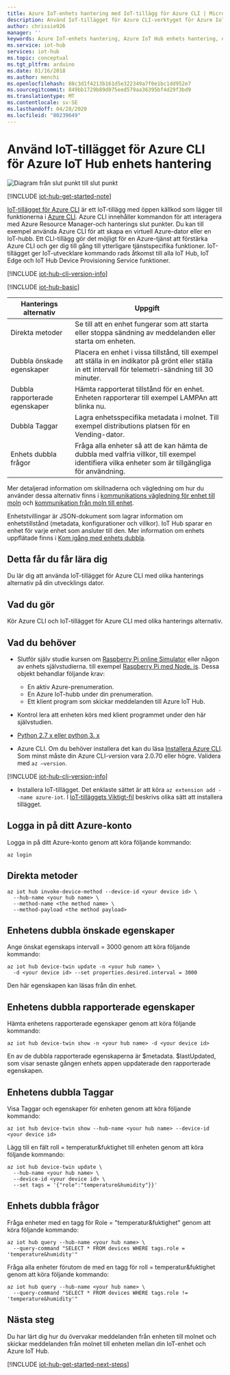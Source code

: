 ```yaml
---
title: Azure IoT-enhets hantering med IoT-tillägg för Azure CLI | Microsoft Docs
description: Använd IoT-tillägget för Azure CLI-verktyget för Azure IoT Hub enhets hantering, med de direkta metoderna och de dubbla alternativen för önskade egenskaper för hantering.
author: chrissie926
manager: ''
keywords: Azure IoT-enhets hantering, Azure IoT Hub enhets hantering, enhets hantering IoT, IoT Hub enhets hantering
ms.service: iot-hub
services: iot-hub
ms.topic: conceptual
ms.tgt_pltfrm: arduino
ms.date: 01/16/2018
ms.author: menchi
ms.openlocfilehash: 88c3d1f4213b161d5e322349a7f0e1bc1dd952e7
ms.sourcegitcommit: 849bb1729b89d075eed579aa36395bf4d29f3bd9
ms.translationtype: MT
ms.contentlocale: sv-SE
ms.lasthandoff: 04/28/2020
ms.locfileid: "80239649"
---
```

# <a name="use-the-iot-extension-for-azure-cli-for-azure-iot-hub-device-management"></a>Använd IoT-tillägget för Azure CLI för Azure IoT Hub enhets hantering

![Diagram från slut punkt till slut punkt](media/iot-hub-get-started-e2e-diagram/2.png)

[!INCLUDE [iot-hub-get-started-note](../../includes/iot-hub-get-started-note.md)]

[IoT-tillägget för Azure CLI](https://github.com/Azure/azure-iot-cli-extension) är ett IoT-tillägg med öppen källkod som lägger till funktionerna i [Azure CLI](https://docs.microsoft.com/cli/azure/overview?view=azure-cli-latest). Azure CLI innehåller kommandon för att interagera med Azure Resource Manager-och hanterings slut punkter. Du kan till exempel använda Azure CLI för att skapa en virtuell Azure-dator eller en IoT-hubb. Ett CLI-tillägg gör det möjligt för en Azure-tjänst att förstärka Azure CLI och ger dig till gång till ytterligare tjänstspecifika funktioner. IoT-tillägget ger IoT-utvecklare kommando rads åtkomst till alla IoT Hub, IoT Edge och IoT Hub Device Provisioning Service funktioner.

[!INCLUDE [iot-hub-cli-version-info](../../includes/iot-hub-cli-version-info.md)]

[!INCLUDE [iot-hub-basic](../../includes/iot-hub-basic-whole.md)]

| Hanterings alternativ          | Uppgift  |
|----------------------------|-----------|
| Direkta metoder             | Se till att en enhet fungerar som att starta eller stoppa sändning av meddelanden eller starta om enheten.                                        |
| Dubbla önskade egenskaper    | Placera en enhet i vissa tillstånd, till exempel att ställa in en indikator på grönt eller ställa in ett intervall för telemetri-sändning till 30 minuter.         |
| Dubbla rapporterade egenskaper   | Hämta rapporterat tillstånd för en enhet. Enheten rapporterar till exempel LAMPAn att blinka nu.                                    |
| Dubbla Taggar                  | Lagra enhetsspecifika metadata i molnet. Till exempel distributions platsen för en Vending-dator.                         |
| Enhets dubbla frågor        | Fråga alla enheter så att de kan hämta de dubbla med valfria villkor, till exempel identifiera vilka enheter som är tillgängliga för användning. |

Mer detaljerad information om skillnaderna och vägledning om hur du använder dessa alternativ finns i [kommunikations vägledning för enhet till moln](iot-hub-devguide-d2c-guidance.md) och [kommunikation från moln till enhet](iot-hub-devguide-c2d-guidance.md).

Enhetstvillingar är JSON-dokument som lagrar information om enhetstillstånd (metadata, konfigurationer och villkor). IoT Hub sparar en enhet för varje enhet som ansluter till den. Mer information om enhets uppflätade finns i [Kom igång med enhets dubbla](iot-hub-node-node-twin-getstarted.md).

## <a name="what-you-learn"></a>Detta får du får lära dig

Du lär dig att använda IoT-tillägget för Azure CLI med olika hanterings alternativ på din utvecklings dator.

## <a name="what-you-do"></a>Vad du gör

Kör Azure CLI och IoT-tillägget för Azure CLI med olika hanterings alternativ.

## <a name="what-you-need"></a>Vad du behöver

* Slutför själv studie kursen om [Raspberry Pi online Simulator](iot-hub-raspberry-pi-web-simulator-get-started.md) eller någon av enhets självstudierna. till exempel [Raspberry Pi med Node. js](iot-hub-raspberry-pi-kit-node-get-started.md). Dessa objekt behandlar följande krav:

  - En aktiv Azure-prenumeration.
  - En Azure IoT-hubb under din prenumeration.
  - Ett klient program som skickar meddelanden till Azure IoT Hub.

* Kontrol lera att enheten körs med klient programmet under den här självstudien.

* [Python 2.7 x eller python 3. x](https://www.python.org/downloads/)

* Azure CLI. Om du behöver installera det kan du läsa [Installera Azure CLI](https://docs.microsoft.com/cli/azure/install-azure-cli?view=azure-cli-latest). Som minst måste din Azure CLI-version vara 2.0.70 eller högre. Validera med `az –version`.

[!INCLUDE [iot-hub-cli-version-info](../../includes/iot-hub-cli-version-info.md)]

* Installera IoT-tillägget. Det enklaste sättet är att köra `az extension add --name azure-iot`. I [IoT-tilläggets Viktigt-fil](https://github.com/Azure/azure-iot-cli-extension/blob/master/README.md) beskrivs olika sätt att installera tillägget.

## <a name="sign-in-to-your-azure-account"></a>Logga in på ditt Azure-konto

Logga in på ditt Azure-konto genom att köra följande kommando:

```azurecli
az login
```

## <a name="direct-methods"></a>Direkta metoder

```azurecli
az iot hub invoke-device-method --device-id <your device id> \
  --hub-name <your hub name> \
  --method-name <the method name> \
  --method-payload <the method payload>
```

## <a name="device-twin-desired-properties"></a>Enhetens dubbla önskade egenskaper

Ange önskat egenskaps intervall = 3000 genom att köra följande kommando:

```azurecli
az iot hub device-twin update -n <your hub name> \
  -d <your device id> --set properties.desired.interval = 3000
```

Den här egenskapen kan läsas från din enhet.

## <a name="device-twin-reported-properties"></a>Enhetens dubbla rapporterade egenskaper

Hämta enhetens rapporterade egenskaper genom att köra följande kommando:

```azurecli
az iot hub device-twin show -n <your hub name> -d <your device id>
```

En av de dubbla rapporterade egenskaperna är $metadata. $lastUpdated, som visar senaste gången enhets appen uppdaterade den rapporterade egenskapen.

## <a name="device-twin-tags"></a>Enhetens dubbla Taggar

Visa Taggar och egenskaper för enheten genom att köra följande kommando:

```azurecli
az iot hub device-twin show --hub-name <your hub name> --device-id <your device id>
```

Lägg till en fält roll = temperatur&fuktighet till enheten genom att köra följande kommando:

```azurecli
az iot hub device-twin update \
  --hub-name <your hub name> \
  --device-id <your device id> \
  --set tags = '{"role":"temperature&humidity"}}'
```

## <a name="device-twin-queries"></a>Enhets dubbla frågor

Fråga enheter med en tagg för Role = "temperatur&fuktighet" genom att köra följande kommando:

```azurecli
az iot hub query --hub-name <your hub name> \
  --query-command "SELECT * FROM devices WHERE tags.role = 'temperature&humidity'"
```

Fråga alla enheter förutom de med en tagg för roll = temperatur&fuktighet genom att köra följande kommando:

```azurecli
az iot hub query --hub-name <your hub name> \
  --query-command "SELECT * FROM devices WHERE tags.role != 'temperature&humidity'"
```

## <a name="next-steps"></a>Nästa steg

Du har lärt dig hur du övervakar meddelanden från enheten till molnet och skickar meddelanden från molnet till enheten mellan din IoT-enhet och Azure IoT Hub.

[!INCLUDE [iot-hub-get-started-next-steps](../../includes/iot-hub-get-started-next-steps.md)]
